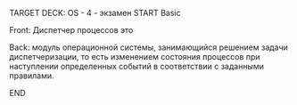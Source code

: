TARGET DECK: OS - 4 - экзамен
START
Basic

Front: Диспетчер процессов это

Back: модуль операционной системы, занимающийся решением задачи диспетчеризации, то есть изменением состояния процессов при наступлении определенных событий в соответствии с заданными правилами.
<!--ID: 1663720361441-->
END
